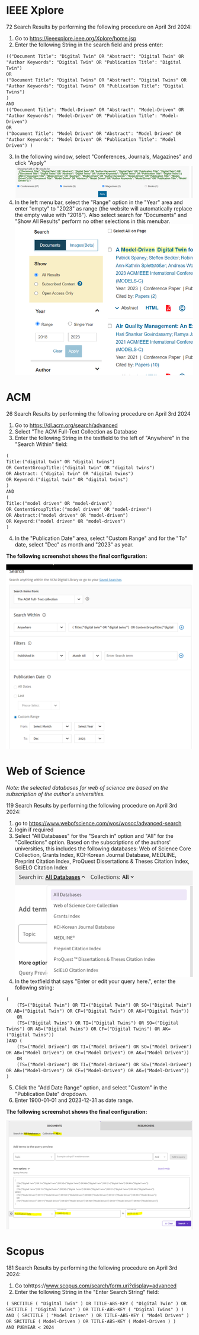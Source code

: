 



# IEEE Xplore

72 Search Results by performing the following procedure on April 3rd 2024:

1. Go to https://ieeexplore.ieee.org/Xplore/home.jsp
2. Enter the following String in the search field and press enter:
```
(("Document Title": "Digital Twin" OR "Abstract": "Digital Twin" OR "Author Keywords": "Digital Twin" OR "Publication Title": "Digital Twin") 
OR
("Document Title": "Digital Twins" OR "Abstract": "Digital Twins" OR "Author Keywords": "Digital Twins" OR "Publication Title": "Digital Twins") 
)
AND
(("Document Title": "Model-Driven" OR "Abstract": "Model-Driven" OR "Author Keywords": "Model-Driven" OR "Publication Title": "Model-Driven") 
OR
("Document Title": "Model Driven" OR "Abstract": "Model Driven" OR "Author Keywords": "Model Driven" OR "Publication Title": "Model Driven") )
```
3. In the following window, select "Conferences, Journals, Magazines" and click "Apply"
![Screenshot of the publication type selection in IEEE Xplore](./pics/search_ieee_types.png)
4. In the left menu bar, select the "Range" option in the "Year" area and enter "empty" to "2023" as range (the website will automatically replace the empty value with "2018"). Also select search for "Documents" and "Show All Results" perform no other selections in this menubar.
![Screenshot of the year selection in IEEE Xplore](./pics/search_ieee_config.png)

# ACM
26 Search Results by performing the following procedure on April 3rd 2024

1. Go to https://dl.acm.org/search/advanced
2. Select "The ACM Full-Text Collection as Database
3. Enter the following String in the textfield to the left of "Anywhere" in the "Search Within" field:
```
(
Title:("digital twin" OR "digital twins") 
OR ContentGroupTitle:("digital twin" OR "digital twins") 
OR Abstract: ("digital twin" OR "digital twins")
OR Keyword:("digital twin" OR "digital twins")
)
AND
(
Title:("model driven" OR "model-driven") 
OR ContentGroupTitle:("model driven" OR "model-driven") 
OR Abstract:("model driven" OR "model-driven") 
OR Keyword:("model driven" OR "model-driven")
)
```
4. In the "Publication Date" area, select "Custom Range" and for the "To" date, select "Dec" as month and "2023" as year.

**The following screenshot shows the final configuration:**

![Screenshot of ACM search configuration](./pics/search_acm.png)

# Web of Science
*Note: the selected databases for web of science are based on the subscription of the author's universities.*

119 Search Results by performing the following procedure on April 3rd 2024: 
1. go to https://www.webofscience.com/wos/woscc/advanced-search
2. login if required
3. Select "All Databases" for the "Search in" option and "All" for the "Collections" option. Based on the subscriptions of the authors' universities, this includes the following databases: Web of Science Core Collection, Grants Index, KCI-Korean Journal Database, MEDLINE, Preprint Citation Index, ProQuest Dissertations & Theses Citation Index, SciELO Citation Index
![Screenshot of available Web of Science databases](./pics/search_wos_dbs.png)
4. In the textfield that says "Enter or edit your query here.", enter the following string:
```
(
    (TS=("Digital Twin") OR TI=("Digital Twin") OR SO=("Digital Twin") OR AB=("Digital Twin") OR CF=("Digital Twin") OR AK=("Digital Twin"))
    OR
    (TS=("Digital Twins") OR TI=("Digital Twins") OR SO=("Digital Twins") OR AB=("Digital Twins") OR CF=("Digital Twins") OR AK=("Digital Twins"))
)AND (
    (TS=("Model Driven") OR TI=("Model Driven") OR SO=("Model Driven") OR AB=("Model Driven") OR CF=("Model Driven") OR AK=("Model Driven"))
    OR
    (TS=("Model-Driven") OR TI=("Model-Driven") OR SO=("Model-Driven") OR AB=("Model-Driven") OR CF=("Model-Driven") OR AK=("Model-Driven"))
)
```
5. Click the "Add Date Range" option, and select "Custom" in the "Publication Date" dropdown.
6. Enter 1900-01-01 and 2023-12-31 as date range.

**The following screenshot shows the final configuration:**

![Screenshot of Web of Science search configuration](./pics/search_wos.png)

# Scopus
181 Search Results by performing the following procedure on April 3rd 2024: 
1. Go tohttps://www.scopus.com/search/form.uri?display=advanced
2. Enter the following String in the "Enter Search String" field:
```
( SRCTITLE ( "Digital Twin" ) OR TITLE-ABS-KEY ( "Digital Twin" ) OR SRCTITLE ( "Digital Twins" ) OR TITLE-ABS-KEY ( "Digital Twins" ) ) 
AND ( SRCTITLE ( "Model Driven" ) OR TITLE-ABS-KEY ( "Model Driven" ) OR SRCTITLE ( Model-Driven ) OR TITLE-ABS-KEY ( Model-Driven ) ) 
AND PUBYEAR < 2024
```
